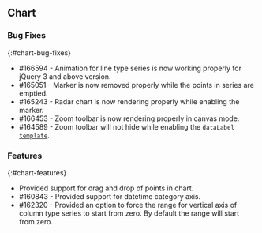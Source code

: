 ## Chart

### Bug Fixes
{:#chart-bug-fixes}
 
* \#166594 - Animation for line type series is now working properly for jQuery 3 and above version.
* \#165051 - Marker is now removed properly while the points in series are emptied.
* \#165243 - Radar chart is now rendering properly while enabling the marker.
* \#166453 - Zoom toolbar is now rendering properly in canvas mode.
* \#164589 - Zoom toolbar will not hide while enabling the `dataLabel` [`template`](https://help.syncfusion.com/api/js/ejchart#members:series-marker-datalabel-template).

 
### Features
{:#chart-features}

* Provided support for drag and drop of points in chart. 
* \#160843 - Provided support for datetime category axis.  
* \#162320 - Provided an option to force the range for vertical axis of column type series to start from zero.​​​ By default the range will start from zero.  
 


  

